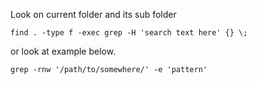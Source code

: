 Look on current folder and its sub folder

```
find . -type f -exec grep -H 'search text here' {} \;
```
or look at example below.
```
grep -rnw '/path/to/somewhere/' -e 'pattern'
```
